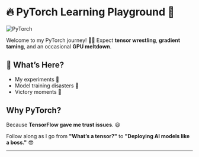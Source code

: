 # 🔥 PyTorch Learning Playground 🚀  

![PyTorch](https://img.shields.io/badge/PyTorch-%23EE4C2C?style=social&logo=pytorch)  

Welcome to my PyTorch journey! 🏋️‍♂️ Expect **tensor wrestling**, **gradient taming**, and an occasional **GPU meltdown**.  

## 📌 What’s Here?  
- My experiments 🧪  
- Model training disasters 🤯  
- Victory moments 🎉  

## Why PyTorch?  
Because **TensorFlow gave me trust issues**. 😆  

Follow along as I go from **"What’s a tensor?"** to **"Deploying AI models like a boss."** 😎  

---



